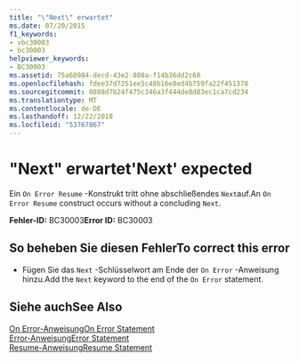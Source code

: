 ```yaml
---
title: "\"Next\" erwartet"
ms.date: 07/20/2015
f1_keywords:
- vbc30003
- bc30003
helpviewer_keywords:
- BC30003
ms.assetid: 75a68984-decd-43e2-808a-f14b36dd2c60
ms.openlocfilehash: fdee37d7251ee5c48b16e8ed4b759fa22f451378
ms.sourcegitcommit: 0888d7b24f475c346a3f444de8d83ec1ca7cd234
ms.translationtype: MT
ms.contentlocale: de-DE
ms.lasthandoff: 12/22/2018
ms.locfileid: "53767867"
---
```

# <a name="next-expected"></a><span data-ttu-id="913ed-102">"Next" erwartet</span><span class="sxs-lookup"><span data-stu-id="913ed-102">'Next' expected</span></span>
<span data-ttu-id="913ed-103">Ein `On Error Resume` -Konstrukt tritt ohne abschließendes `Next`auf.</span><span class="sxs-lookup"><span data-stu-id="913ed-103">An `On Error Resume` construct occurs without a concluding `Next`.</span></span>  
  
 <span data-ttu-id="913ed-104">**Fehler-ID:** BC30003</span><span class="sxs-lookup"><span data-stu-id="913ed-104">**Error ID:** BC30003</span></span>  
  
## <a name="to-correct-this-error"></a><span data-ttu-id="913ed-105">So beheben Sie diesen Fehler</span><span class="sxs-lookup"><span data-stu-id="913ed-105">To correct this error</span></span>  
  
-   <span data-ttu-id="913ed-106">Fügen Sie das `Next` -Schlüsselwort am Ende der `On Error` -Anweisung hinzu.</span><span class="sxs-lookup"><span data-stu-id="913ed-106">Add the `Next` keyword to the end of the `On Error` statement.</span></span>  
  
## <a name="see-also"></a><span data-ttu-id="913ed-107">Siehe auch</span><span class="sxs-lookup"><span data-stu-id="913ed-107">See Also</span></span>  
 [<span data-ttu-id="913ed-108">On Error-Anweisung</span><span class="sxs-lookup"><span data-stu-id="913ed-108">On Error Statement</span></span>](../../visual-basic/language-reference/statements/on-error-statement.md)  
 [<span data-ttu-id="913ed-109">Error-Anweisung</span><span class="sxs-lookup"><span data-stu-id="913ed-109">Error Statement</span></span>](../../visual-basic/language-reference/statements/error-statement.md)  
 [<span data-ttu-id="913ed-110">Resume-Anweisung</span><span class="sxs-lookup"><span data-stu-id="913ed-110">Resume Statement</span></span>](../../visual-basic/language-reference/statements/resume-statement.md)  

